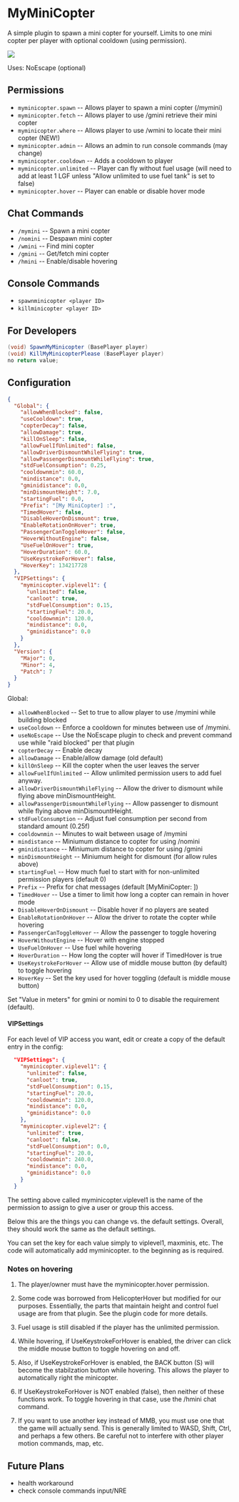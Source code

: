 # MyMiniCopter
A simple plugin to spawn a mini copter for yourself. Limits to one mini copter per player with optional cooldown (using permission).

![](https://www.remod.org/sites/default/files/inline-images/mincopter.jpg)

Uses: NoEscape (optional)

## Permissions

- `myminicopter.spawn` -- Allows player to spawn a mini copter (/mymini)
- `myminicopter.fetch`    -- Allows player to use /gmini retrieve their mini copter
- `myminicopter.where`    -- Allows player to use /wmini to locate their mini copter (NEW!)
- `myminicopter.admin`  -- Allows an admin to run console commands (may change)
- `myminicopter.cooldown` -- Adds a cooldown to player
- `myminicopter.unlimited` -- Player can fly without fuel usage (will need to add at least 1 LGF unless "Allow unlimited to use fuel tank" is set to false)
- `myminicopter.hover` -- Player can enable or disable hover mode

## Chat Commands

- `/mymini` -- Spawn a mini copter
- `/nomini` -- Despawn mini copter
- `/wmini`  -- Find mini copter
- `/gmini`  -- Get/fetch mini copter
- `/hmini`  -- Enable/disable hovering

## Console Commands

- `spawnminicopter <player ID>`
- `killminicopter <player ID>`

## For Developers

```csharp
(void) SpawnMyMinicopter (BasePlayer player)
(void) KillMyMinicopterPlease (BasePlayer player)
no return value;
```

## Configuration

```json
{
  "Global": {
    "allowWhenBlocked": false,
    "useCooldown": true,
    "copterDecay": false,
    "allowDamage": true,
    "killOnSleep": false,
    "allowFuelIfUnlimited": false,
    "allowDriverDismountWhileFlying": true,
    "allowPassengerDismountWhileFlying": true,
    "stdFuelConsumption": 0.25,
    "cooldownmin": 60.0,
    "mindistance": 0.0,
    "gminidistance": 0.0,
    "minDismountHeight": 7.0,
    "startingFuel": 0.0,
    "Prefix": "[My MiniCopter] :",
    "TimedHover": false,
    "DisableHoverOnDismount": true,
    "EnableRotationOnHover": true,
    "PassengerCanToggleHover": false,
    "HoverWithoutEngine": false,
    "UseFuelOnHover": true,
    "HoverDuration": 60.0,
    "UseKeystrokeForHover": false,
    "HoverKey": 134217728
  },
  "VIPSettings": {
    "myminicopter.viplevel1": {
      "unlimited": false,
      "canloot": true,
      "stdFuelConsumption": 0.15,
      "startingFuel": 20.0,
      "cooldownmin": 120.0,
      "mindistance": 0.0,
      "gminidistance": 0.0
    }
  },
  "Version": {
    "Major": 0,
    "Minor": 4,
    "Patch": 7
  }
}
```

Global:

- `allowWhenBlocked` -- Set to true to allow player to use /mymini while building blocked
- `useCooldown` -- Enforce a cooldown for minutes between use of /mymini.
- `useNoEscape` -- Use the NoEscape plugin to check and prevent command use while "raid blocked" per that plugin
- `copterDecay` -- Enable decay
- `allowDamage` -- Enable/allow damage (old default)
- `killOnSleep` -- Kill the copter when the user leaves the server
- `allowFuelIfUnlimited` -- Allow unlimited permission users to add fuel anyway.
- `allowDriverDismountWhileFlying` -- Allow the driver to dismount while flying above minDismountHeight.
- `allowPassengerDismountWhileFlying` --  Allow passenger to dismount while flying above minDismountHeight.
- `stdFuelConsumption` -- Adjust fuel consumption per second from standard amount (0.25f)
- `cooldownmin` -- Minutes to wait between usage of /mymini
- `mindistance` -- Miniumum distance to copter for using /nomini
- `gminidistance` -- Miniumum distance to copter for using /gmini
- `minDismountHeight` -- Miniumum height for dismount (for allow rules above)
- `startingFuel` -- How much fuel to start with for non-unlimited permission players (default 0)
- `Prefix` -- Prefix for chat messages (default [MyMiniCopter: ])
- `TimedHover` -- Use a timer to limit how long a copter can remain in hover mode
- `DisableHoverOnDismount` -- Disable hover if no players are seated
- `EnableRotationOnHover` -- Allow the driver to rotate the copter while hovering
- `PassengerCanToggleHover` -- Allow the passenger to toggle hovering
- `HoverWithoutEngine` -- Hover with engine stopped
- `UseFuelOnHover` -- Use fuel while hovering
- `HoverDuration` -- How long the copter will hover if TimedHover is true
- `UseKeystrokeForHover` -- Allow use of middle mouse button (by default) to toggle hovering
- `HoverKey` -- Set the key used for hover toggling (default is middle mouse button)

Set "Value in meters" for gmini or nomini to 0 to disable the requirement (default).

#### VIPSettings

For each level of VIP access you want, edit or create a copy of the default entry in the config:

```json
  "VIPSettings": {
    "myminicopter.viplevel1": {
      "unlimited": false,
      "canloot": true,
      "stdFuelConsumption": 0.15,
      "startingFuel": 20.0,
      "cooldownmin": 120.0,
      "mindistance": 0.0,
      "gminidistance": 0.0
    },
    "myminicopter.viplevel2": {
      "unlimited": true,
      "canloot": false,
      "stdFuelConsumption": 0.0,
      "startingFuel": 20.0,
      "cooldownmin": 240.0,
      "mindistance": 0.0,
      "gminidistance": 0.0
    }
  }
```

The setting above called myminicopter.viplevel1 is the name of the permission to assign to give a user or group this access.

Below this are the things you can change vs. the default settings.  Overall, they should work the same as the default settings.

You can set the key for each value simply to viplevel1, maxminis, etc.  The code will automatically add myminicopter. to the beginning as is required.

### Notes on hovering

1. The player/owner must have the myminicopter.hover permission.

2. Some code was borrowed from HelicopterHover but modified for our purposes.  Essentially, the parts that maintain height and control fuel usage are from that plugin.  See the plugin code for more details.

3. Fuel usage is still disabled if the player has the unlimited permission.

4. While hovering, if UseKeystrokeForHover is enabled, the driver can click the middle mouse button to toggle hovering on and off.

5. Also, if UseKeystrokeForHover is enabled, the BACK button (S) will become the stabilzation button while hovering.  This allows the player to automatically right the minicopter.

6. If UseKeystrokeForHover is NOT enabled (false), then neither of these functions work.  To toggle hovering in that case, use the /hmini chat command.

7. If you want to use another key instead of MMB, you must use one that the game will actually send.  This is generally limited to WASD, Shift, Ctrl, and perhaps a few others.  Be careful not to interfere with other player motion commands, map, etc.

## Future Plans

* health workaround
* check console commands input/NRE
